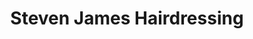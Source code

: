 ---
title: "Steven James Hairdressing"
url: /canterbury/steven-james-hairdressing/
shop: Friseur
---